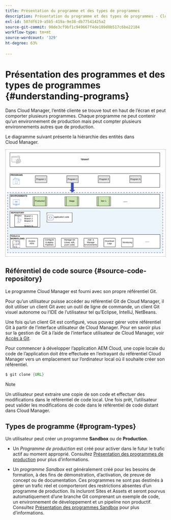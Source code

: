 ```yaml
---
title: Présentation du programme et des types de programmes
description: Présentation du programme et des types de programmes - Cloud Services
exl-id: 507df619-a5b5-419a-9e38-db77541425a2
source-git-commit: 90de3cf9bf1c949667f4de109d0b517c6be22184
workflow-type: tm+mt
source-wordcount: '329'
ht-degree: 63%

---
```


# Présentation des programmes et des types de programmes {#understanding-programs}

Dans Cloud Manager, l’entité cliente se trouve tout en haut de l’écran et peut comporter plusieurs programmes. Chaque programme ne peut contenir qu’un environnement de production mais peut compter plusieurs environnements autres que de production.

Le diagramme suivant présente la hiérarchie des entités dans Cloud Manager.

![image](assets/program-types1.png)

## Référentiel de code source {#source-code-repository}

Le programme Cloud Manager est fourni avec son propre référentiel Git.

Pour qu’un utilisateur puisse accéder au référentiel Git de Cloud Manager, il doit utiliser un client Git avec un outil de ligne de commande, un client Git visuel autonome ou l’IDE de l’utilisateur tel qu’Eclipse, IntelliJ, NetBeans.

Une fois qu’un client Git est configuré, vous pouvez gérer votre référentiel Git à partir de l’interface utilisateur de Cloud Manager. Pour en savoir plus sur la gestion de Git à l’aide de l’interface utilisateur de Cloud Manager, voir [Accès à Git](/help/implementing/cloud-manager/accessing-git.md).

Pour commencer à développer l’application AEM Cloud, une copie locale du code de l’application doit être effectuée en l’extrayant du référentiel Cloud Manager vers un emplacement sur l’ordinateur local où il souhaite créer son référentiel.

```java
$ git clone {URL}
```

>[!NOTE]
>Un utilisateur peut extraire une copie de son code et effectuer des modifications dans le référentiel de code local. Une fois prêt, l’utilisateur peut valider les modifications de code dans le référentiel de code distant dans Cloud Manager.

## Types de programme {#program-types}

Un utilisateur peut créer un programme **Sandbox** ou de **Production**.

* Un *Programme de production* est créé pour activer dans le futur le trafic actif au moment approprié.
Consultez [Présentation des programmes de production](/help/onboarding/getting-access-to-aem-in-cloud/introduction-production-programs.md) pour plus d’informations.


* Un *programme Sandbox* est généralement créé pour les besoins de formation, à des fins de démonstration, d’activation, de preuve de concept ou de documentation. Ces programmes ne sont pas destinés à gérer un trafic réel et comporteront des restrictions absentes d’un programme de production. Ils incluront Sites et Assets et seront pourvus automatiquement d’une branche Git comprenant un exemple de code, un environnement de développement et un pipeline non productif.
Consultez [Présentation des programmes Sandbox](/help/onboarding/getting-access-to-aem-in-cloud/introduction-sandbox-programs.md) pour plus d’informations.
